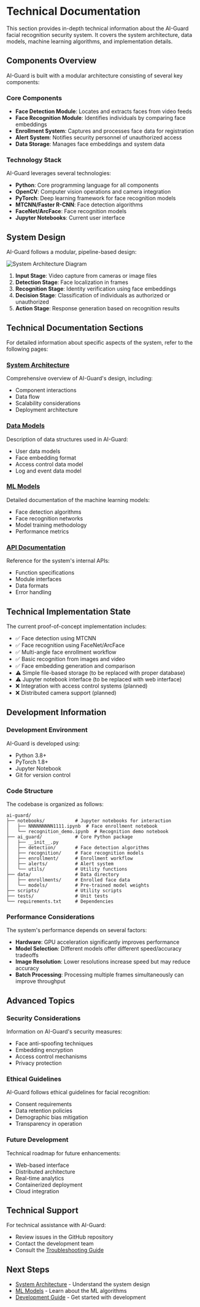 # Technical Documentation

This section provides in-depth technical information about the AI-Guard facial recognition security system. It covers the system architecture, data models, machine learning algorithms, and implementation details.

## Components Overview

AI-Guard is built with a modular architecture consisting of several key components:

### Core Components

- **Face Detection Module**: Locates and extracts faces from video feeds
- **Face Recognition Module**: Identifies individuals by comparing face embeddings
- **Enrollment System**: Captures and processes face data for registration
- **Alert System**: Notifies security personnel of unauthorized access
- **Data Storage**: Manages face embeddings and system data

### Technology Stack

AI-Guard leverages several technologies:

- **Python**: Core programming language for all components
- **OpenCV**: Computer vision operations and camera integration
- **PyTorch**: Deep learning framework for face recognition models
- **MTCNN/Faster R-CNN**: Face detection algorithms
- **FaceNet/ArcFace**: Face recognition models
- **Jupyter Notebooks**: Current user interface

## System Design

AI-Guard follows a modular, pipeline-based design:

![System Architecture Diagram](../assets/images/system-architecture.png)

1. **Input Stage**: Video capture from cameras or image files
2. **Detection Stage**: Face localization in frames
3. **Recognition Stage**: Identity verification using face embeddings
4. **Decision Stage**: Classification of individuals as authorized or unauthorized
5. **Action Stage**: Response generation based on recognition results

## Technical Documentation Sections

For detailed information about specific aspects of the system, refer to the following pages:

### [System Architecture](architecture.md)

Comprehensive overview of AI-Guard's design, including:
- Component interactions
- Data flow
- Scalability considerations
- Deployment architecture

### [Data Models](data-model.md)

Description of data structures used in AI-Guard:
- User data models
- Face embedding format
- Access control data model
- Log and event data model

### [ML Models](models.md)

Detailed documentation of the machine learning models:
- Face detection algorithms
- Face recognition networks
- Model training methodology
- Performance metrics

### [API Documentation](api.md)

Reference for the system's internal APIs:
- Function specifications
- Module interfaces
- Data formats
- Error handling

## Technical Implementation State

The current proof-of-concept implementation includes:

- ✅ Face detection using MTCNN
- ✅ Face recognition using FaceNet/ArcFace
- ✅ Multi-angle face enrollment workflow
- ✅ Basic recognition from images and video
- ✅ Face embedding generation and comparison
- ⚠️ Simple file-based storage (to be replaced with proper database)
- ⚠️ Jupyter notebook interface (to be replaced with web interface)
- ❌ Integration with access control systems (planned)
- ❌ Distributed camera support (planned)

## Development Information

### Development Environment

AI-Guard is developed using:
- Python 3.8+
- PyTorch 1.8+
- Jupyter Notebook
- Git for version control

### Code Structure

The codebase is organized as follows:

```
ai-guard/
├── notebooks/           # Jupyter notebooks for interaction
│   ├── NNNNNNNNN1111.ipynb  # Face enrollment notebook
│   └── recognition_demo.ipynb  # Recognition demo notebook
├── ai_guard/            # Core Python package
│   ├── __init__.py
│   ├── detection/       # Face detection algorithms
│   ├── recognition/     # Face recognition models
│   ├── enrollment/      # Enrollment workflow
│   ├── alerts/          # Alert system
│   └── utils/           # Utility functions
├── data/                # Data directory
│   ├── enrollments/     # Enrolled face data
│   └── models/          # Pre-trained model weights
├── scripts/             # Utility scripts
├── tests/               # Unit tests
└── requirements.txt     # Dependencies
```

### Performance Considerations

The system's performance depends on several factors:

- **Hardware**: GPU acceleration significantly improves performance
- **Model Selection**: Different models offer different speed/accuracy tradeoffs
- **Image Resolution**: Lower resolutions increase speed but may reduce accuracy
- **Batch Processing**: Processing multiple frames simultaneously can improve throughput

## Advanced Topics

### Security Considerations

Information on AI-Guard's security measures:
- Face anti-spoofing techniques
- Embedding encryption
- Access control mechanisms
- Privacy protection

### Ethical Guidelines

AI-Guard follows ethical guidelines for facial recognition:
- Consent requirements
- Data retention policies
- Demographic bias mitigation
- Transparency in operation

### Future Development

Technical roadmap for future enhancements:
- Web-based interface
- Distributed architecture
- Real-time analytics
- Containerized deployment
- Cloud integration

## Technical Support

For technical assistance with AI-Guard:
- Review issues in the GitHub repository
- Contact the development team
- Consult the [Troubleshooting Guide](../user-guide/troubleshooting.md)

## Next Steps

- [System Architecture](architecture.md) - Understand the system design
- [ML Models](models.md) - Learn about the ML algorithms
- [Development Guide](../development/index.md) - Get started with development